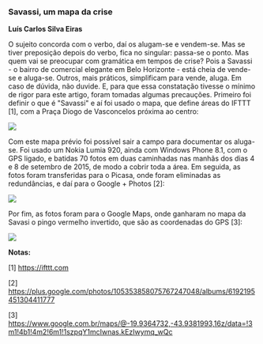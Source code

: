 ### Savassi, um mapa da crise

**Luís Carlos Silva Eiras**

O sujeito concorda com o verbo, daí os alugam-se e vendem-se. Mas se tiver preposição depois do verbo, fica no singular: passa-se o ponto. Mas quem vai se preocupar com gramática em tempos de crise? Pois a Savassi - o bairro de comercial elegante em Belo Horizonte -  está cheia de vende-se e aluga-se. 
Outros, mais práticos, simplificam para vende, aluga. Em caso de dúvida, não duvide.
E, para que essa constatação tivesse o mínimo de rigor para este artigo, foram tomadas algumas precauções.
Primeiro foi definir o que é "Savassi" e aí foi usado o mapa, que define áreas do IFTTT [1], com a Praça Diogo de Vasconcelos próxima ao centro:

![](https://4.bp.blogspot.com/-bhf2Oq77A0U/Vi5xh-6oPGI/AAAAAAAAFV8/DQH6uZuDP48/s1600/Fig.%2B1.jpg)

Com este mapa prévio foi possível sair a campo para documentar os aluga-se. Foi usado um Nokia Lumia 920, ainda com Windows Phone 8.1, com o GPS ligado, e batidas 70 fotos em duas caminhadas nas manhãs dos dias 4 e 8 de setembro de 2015, de modo a cobrir toda a área.
Em seguida, as fotos foram transferidas para o Picasa, onde foram eliminadas as redundâncias,  e daí para o  Google + Photos [2]:


![](https://1.bp.blogspot.com/-mB-5U2GgdCs/Vi5xsRdlEtI/AAAAAAAAFWE/JhUOkQIFAYU/s1600/Fig.%2B2.jpg)

Por fim, as fotos foram para o Google Maps, onde ganharam no mapa da Savasi o pingo vermelho invertido, que são as coordenadas do GPS [3]:

![](https://3.bp.blogspot.com/-IL9Zm5HcedU/Vi5xxmMJBCI/AAAAAAAAFWM/S7pF_ePGvKQ/s1600/Fig.%2B3.jpg)


**Notas:**

[1] https://ifttt.com

[2] https://plus.google.com/photos/105353858075767247048/albums/6192195451304411777

[3] https://www.google.com.br/maps/@-19.9364732,-43.9381993,16z/data=!3m1!4b1!4m2!6m1!1szpqY1mcIwnas.kEzIwymq_wQc

